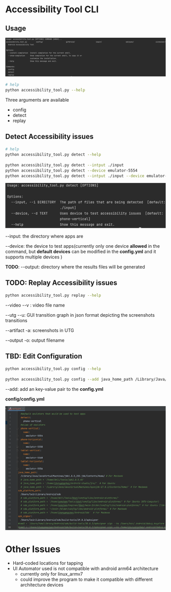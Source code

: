 # Accessibility Tool CLI

## Usage

![image-20220628153731444](./images/toolhelp.png)

```bash
# help
python accessibility_tool.py --help
```

Three arguments are available

- config
- detect
- replay

## Detect Accessibility issues

```bash
# help
python accessibility_tool.py detect --help

python accessibility_tool.py detect --intput ./input
python accessibility_tool.py detect --device emulator-5554
python accessibility_tool.py detect --intput ./input --device emulator-5554
```

![image-20220628154039539](./images/detecthelp.png)

--input: the directory where apps are

--device: the device to test apps(currently only one device **allowed** in the command, but **default devices** can be modified in the **config.yml** and it supports multiple devices )

**TODO**: --output: directory where the results files will be generated

## TODO: Replay Accessibility issues

```bash
python accessibility_tool.py replay --help
```

--video --v : video file name

--utg --u: GUI transition graph in json format depicting the screenshots transitions

--artifact -a: screenshots in UTG

--output -o: output filename

## TBD: Edit Configuration

```bash
python accessibility_tool.py config --help

python accessibility_tool.py config --add java_home_path /Library/Java/JavaVirtualMachines/xxx.xx/Home
```

--add: add an key-value pair to the **config.yml**

**config/config.yml**

![image-20220628154125686](./images/configyamlfile.png)

# Other Issues

- Hard-coded locations for tapping
- UI Automator used is not compatible with android arm64 architecture
  - currently only for linux_armv7
  - could improve the program to make it compatible with different architecture devices

